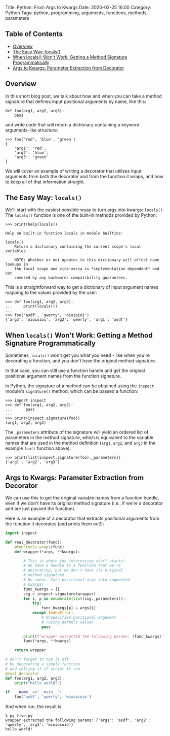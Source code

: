 Title: Python: From Args to Kwargs
Date: 2020-02-25 16:00
Category: Python
Tags: python, programming, arguments, functions, methods, parameters

## Table of Contents

* [Overview](#overview)
* [The Easy Way: locals()](#the-easy-way-locals)
* [When locals() Won't Work: Getting a Method Signature Programmatically](#when-locals-wont-work-getting-a-method-signature-programmatically)
* [Args to Kwargs: Parameter Extraction from Decorator](#args-to-kwargs-parameter-extraction-from-decorator)

## Overview

In this short blog post, we talk about how and when you can take a method signature
that defines input positional arguments by name, like this:

```text
def foo(arg1, arg2, arg3):
    pass
```

and write code that will return a dictionary containing a keyword arguments-like structure:

```text
>>> foo('red', 'blue', 'green')
{
    'arg1': 'red',
    'arg2': 'blue',
    'arg3': 'green'
}
```

We will cover an example of writing a decorator that utilizes input arguments from both
the decorator and from the function it wraps, and how to keep all of that information
straight.

## The Easy Way: `locals()`

We'll start with the easiest possible wyay to turn args into kwargs: `locals()`. The `locals()`
function is one of the built-in methods provided by Python:

```text
>>> print(help(locals))

Help on built-in function locals in module builtins:

locals()
    Return a dictionary containing the current scope's local variables.

    NOTE: Whether or not updates to this dictionary will affect name lookups in
    the local scope and vice-versa is *implementation dependent* and not
    covered by any backwards compatibility guarantees.
```

This is a straightforward way to get a dictionary of input argument names mapping to
the values provided by the user:

```text
>>> def foo(arg1, arg2, arg3):
...     print(locals())
...
>>> foo('asdf', 'qwerty', 'oioioioi')
{'arg3': 'oioioioi', 'arg2': 'qwerty', 'arg1': 'asdf'}
```


## When `locals()` Won't Work: Getting a Method Signature Programmatically

Sometimes, `locals()` won't get you what you need - like when you're decorating a function,
and you don't have the original method signature.

In that case, you can still use a function handle and get the original positional argument
names from the function signature.

In Python, the signature of a method can be obtained using the `inspect` module's
`signature()` method, which can be passed a function:

```text
>>> import inspect
>>> def foo(arg1, arg2, arg3):
...      pass
...
>>> print(inspect.signature(foo))
(arg1, arg2, arg3)
```

The `_parameters` attribute of the signature will yield an ordered list of parameters in the
method signature, which is equivalent to the variable names that are used in the method
definition (`arg1`, `arg2`, and `arg3` in the example `foo()` function above):

```text
>>> print(list(inspect.signature(foo)._parameters))
['arg1', 'arg2', 'arg3']
```

## Args to Kwargs: Parameter Extraction from Decorator

We can use this to get the original variable names from a function handle, even if we don't
have its original method signature (i.e., if we're a decorator and are just passed the function).

Here is an example of a decorator that extracts positional arguments from the function it
decorates (and prints them out!):

```python
import inspect

def real_decorator(func):
    @functools.wraps(func)
    def wrapper(*args, **kwargs):

        # This is where the interesting stuff starts!
        # We have a handle to a function that we're
        # decorating, but we don't have its original
        # method signature.
        # No sweat. Turn positional args into augmented
        # kwargs!
        func_kwargs = {}
        sig = inspect.signature(wrapper)
        for i, p in enumerate(list(sig._parameters)):
            try:
                func_kwargs[p] = args[i]
            except IndexError:
                # Unspecified positional argument
                # (using default value)
                pass
        
        print(f"wrapper extracted the following params: {func_kwargs}")
        func(*args, **kwargs)

    return wrapper

# don't forget to top it off
# by decorating a simple function
# and calling it if script is run
@real_decorator
def foo(arg1, arg2, arg3):
    print("hello world!")

if  __name__=="__main__":
    foo('asdf', 'qwerty', 'wioioioio')
```

And when run, the result is:

```text
$ py five.py
wrapper extracted the following params: {'arg1': 'asdf', 'arg2': 'qwerty', 'arg3': 'wioioioio'}
hello world!
```




